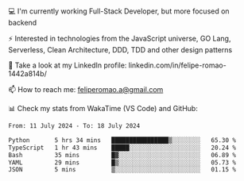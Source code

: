 💻 I'm currently working Full-Stack Developer, but more focused on backend

⚡ Interested in technologies from the JavaScript universe, GO Lang, Serverless, Clean Architecture, DDD, TDD and other design patterns

👥 Take a look at my LinkedIn profile: linkedin.com/in/felipe-romao-1442a814b/

📫 How to reach me: feliperomao.a@gmail.com

📊 Check my stats from WakaTime (VS Code) and GitHub:

<!--START_SECTION:waka-->

```txt
From: 11 July 2024 - To: 18 July 2024

Python       5 hrs 34 mins   ████████████████▒░░░░░░░░   65.30 %
TypeScript   1 hr 43 mins    █████░░░░░░░░░░░░░░░░░░░░   20.24 %
Bash         35 mins         █▓░░░░░░░░░░░░░░░░░░░░░░░   06.89 %
YAML         29 mins         █▒░░░░░░░░░░░░░░░░░░░░░░░   05.73 %
JSON         5 mins          ▒░░░░░░░░░░░░░░░░░░░░░░░░   01.15 %
```

<!--END_SECTION:waka-->
